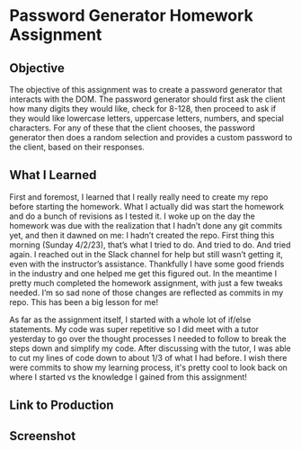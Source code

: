 # Password Generator Homework Assignment

## Objective

The objective of this assignment was to create a password generator that interacts with the DOM. The password generator should first ask the client how many digits they would like, check for 8-128, then proceed to ask if they would like lowercase letters, uppercase letters, numbers, and special characters. For any of these that the client chooses, the password generator then does a random selection and provides a custom password to the client, based on their responses.

## What I Learned

First and foremost, I learned that I really really need to create my repo before starting the homework. What I actually did was start the homework and do a bunch of revisions as I tested it. I woke up on the day the homework was due with the realization that I hadn’t done any git commits yet, and then it dawned on me: I hadn’t created the repo. First thing this morning (Sunday 4/2/23), that’s what I tried to do. And tried to do. And tried again. I reached out in the Slack channel for help but still wasn’t getting it, even with the instructor’s assistance. Thankfully I have some good friends in the industry and one helped me get this figured out. In the meantime I pretty much completed the homework assignment, with just a few tweaks needed. I’m so sad none of those changes are reflected as commits in my repo. This has been a big lesson for me! 

As far as the assignment itself, I started with a whole lot of if/else statements. My code was super repetitive so I did meet with a tutor yesterday to go over the thought processes I needed to follow to break the steps down and simplify my code. After discussing with the tutor, I was able to cut my lines of code down to about 1/3 of what I had before. I wish there were commits to show my learning process, it's pretty cool to look back on where I started vs the knowledge I gained from this assignment!

## Link to Production

## Screenshot
